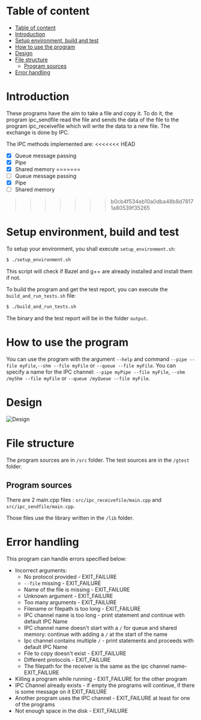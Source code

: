 # Table of content
- [Table of content](#table-of-content)
- [Introduction](#introduction)
- [Setup environment, build and test](#setup-environment-build-and-test)
- [How to use the program](#how-to-use-the-program)
- [Design](#design)
- [File structure](#file-structure)
  - [Program sources](#program-sources)
- [Error handling](#error-handling)

# Introduction

These programs have the aim to take a file and copy it. To do it, the program ipc_sendfile read the file and sends the data of the file to the program ipc_receivefile which will write the data to a new file. The exchange is done by IPC.

The IPC methods implemented are:
<<<<<<< HEAD
- [x] Queue message passing
- [x] Pipe
- [x] Shared memory 
=======
- [ ] Queue message passing
- [x] Pipe
- [ ] Shared memory 
>>>>>>> b0cb4f534eb10a0dba48b8d78171a80539f35265

# Setup environment, build and test

To setup your environment, you shall execute `setup_environment.sh`:
```bash
$ ./setup_environment.sh
```

This script will check if Bazel and g++ are already installed and install them if not.

To build the program and get the test report, you can execute the `build_and_run_tests.sh` file:

```bash
$ ./build_and_run_tests.sh
```

The binary and the test report will be in the folder `output`.

# How to use the program
You can use the program with the argument `--help` and command `--pipe --file myFile`,`--shm --file myFile` or `--queue --file myFile`. You can specify a name for the IPC channel: `--pipe myPipe --file myFile`, `--shm /myShm --file myFile` or `--queue /myQueue --file myFile`.

# Design
![Design](Documentation/Current%20Design.PNG)

# File structure

The program sources are in `/src` folder. The test sources are in the `/gtest` folder.

## Program sources
There are 2 main.cpp files : `src/ipc_receivefile/main.cpp` and `src/ipc_sendfile/main.cpp`.

Those files use the library written in the `/lib` folder.

# Error handling
This program can handle errors specified below:
* Incorrect arguments:
  * No protocol provided - EXIT_FAILURE
  * `--file` missing - EXIT_FAILURE
  * Name of the file is missing - EXIT_FAILURE
  * Unknown argument - EXIT_FAILURE
  * Too many arguments - EXIT_FAILURE
  * Filename or filepath is too long - EXIT_FAILURE
  * IPC channel name is too long - print statement and continue with default IPC Name
  * IPC channel name doesn't start with a `/` for queue and shared memory: continue with adding a `/` at the start of the name
  * Ipc channel contains multiple `/` - print statements and proceeds with default IPC Name
  * File to copy doesn't exist - EXIT_FAILURE
  * Different protocols - EXIT_FAILURE
  * The filepath for the receiver is the same as the ipc channel name- EXIT_FAILURE
* Killing a program while running - EXIT_FAILURE for the other program
* IPC Channel already exists - if empty the programs will continue, if there is some message on it EXIT_FAILURE
* Another program uses the IPC channel - EXIT_FAILURE at least for one of the programs
* Not enough space in the disk - EXIT_FAILURE

